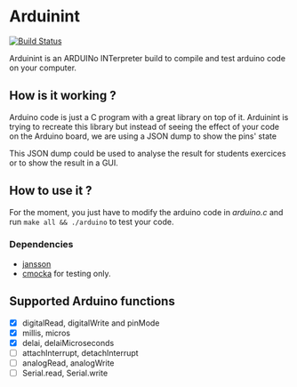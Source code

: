 # Arduinint
[![Build Status](https://travis-ci.org/charlesvdv/arduinint.svg?branch=master)](https://travis-ci.org/charlesvdv/arduinint)

Arduinint is an ARDUINo INTerpreter build to compile and test arduino
code on your computer.

## How is it working ?

Arduino code is just a C program with a great library on top of it.
Arduinint is trying to recreate this library but instead of
seeing the effect of your code on the Arduino board,
we are using a JSON dump to show the pins' state

This JSON dump could be used to analyse the result for students exercices
or to show the result in a GUI.

## How to use it ?

For the moment, you just have to modify the arduino code in *arduino.c* and
run `make all && ./arduino` to test your code.

### Dependencies

- [jansson](https://github.com/akheron/jansson)
- [cmocka](https://cmocka.org/) for testing only.

## Supported Arduino functions

- [x] digitalRead, digitalWrite and pinMode
- [x] millis, micros
- [x] delai, delaiMicroseconds
- [ ] attachInterrupt, detachInterrupt
- [ ] analogRead, analogWrite
- [ ] Serial.read, Serial.write
